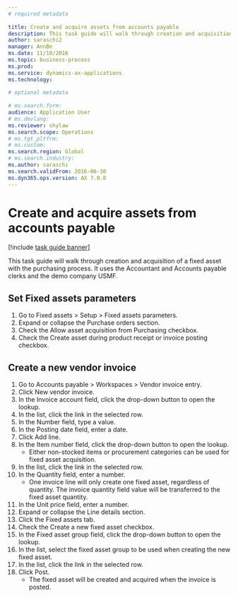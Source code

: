 ```yaml
--- 
# required metadata 
 
title: Create and acquire assets from accounts payable
description: This task guide will walk through creation and acquisition of a fixed asset with the purchasing process. 
author: saraschi2
manager: AnnBe 
ms.date: 11/10/2016
ms.topic: business-process 
ms.prod:  
ms.service: dynamics-ax-applications 
ms.technology:  
 
# optional metadata 
 
# ms.search.form:   
audience: Application User 
# ms.devlang:  
ms.reviewer: shylaw
ms.search.scope: Operations 
# ms.tgt_pltfrm:  
# ms.custom:  
ms.search.region: Global
# ms.search.industry: 
ms.author: saraschi
ms.search.validFrom: 2016-06-30 
ms.dyn365.ops.version: AX 7.0.0 
---
```

# Create and acquire assets from accounts payable

[!include [task guide banner](../../includes/task-guide-banner.md)]

This task guide will walk through creation and acquisition of a fixed asset with the purchasing process. It uses the Accountant and Accounts payable clerks and the demo company USMF.


## Set Fixed assets parameters
1. Go to Fixed assets > Setup > Fixed assets parameters.
2. Expand or collapse the Purchase orders section.
3. Check the Allow asset acquisition from Purchasing checkbox.
4. Check the Create asset during product receipt or invoice posting checkbox.

## Create a new vendor invoice
1. Go to Accounts payable > Workspaces > Vendor invoice entry.
2. Click New vendor invoice.
3. In the Invoice account field, click the drop-down button to open the lookup.
4. In the list, click the link in the selected row.
5. In the Number field, type a value.
6. In the Posting date field, enter a date.
7. Click Add line.
8. In the Item number field, click the drop-down button to open the lookup.
    * Either non-stocked items or procurement categories can be used for fixed asset acquisition.  
9. In the list, click the link in the selected row.
10. In the Quantity field, enter a number.
    * One invoice line will only create one fixed asset, regardless of quantity.  The invoice quantity field value will be transferred to the fixed asset quantity.  
11. In the Unit price field, enter a number.
12. Expand or collapse the Line details section.
13. Click the Fixed assets tab.
14. Check the Create a new fixed asset checkbox.
15. In the Fixed asset group field, click the drop-down button to open the lookup.
16. In the list, select the fixed asset group to be used when creating the new fixed asset.
17. In the list, click the link in the selected row.
18. Click Post.
    * The fixed asset will be created and acquired when the invoice is posted.  

